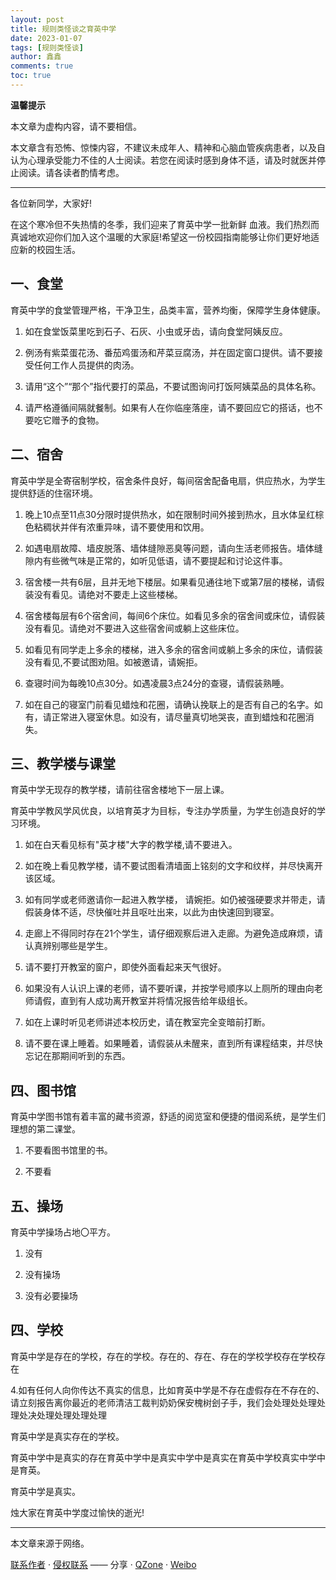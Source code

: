 ```yaml
---
layout: post
title: 规则类怪谈之育英中学
date: 2023-01-07
tags: [规则类怪谈]
author: 鑫鑫
comments: true
toc: true
---
```


**温馨提示**

本文章为虚构内容，请不要相信。

本文章含有恐怖、惊悚内容，不建议未成年人、精神和心脑血管疾病患者，以及自认为心理承受能力不佳的人士阅读。若您在阅读时感到身体不适，请及时就医并停止阅读。请各读者酌情考虑。

<!-- more -->

---

各位新同学，大家好!

在这个寒冷但不失热情的冬季，我们迎来了育英中学一批新鲜 血液。我们热烈而真诚地欢迎你们加入这个温暖的大家庭!希望这一份校园指南能够让你们更好地适应新的校园生活。

## 一、食堂

育英中学的食堂管理严格，干净卫生，品类丰富，营养均衡，保障学生身体健康。

1. 如在食堂饭菜里吃到石子、石灰、小虫或牙齿，请向食堂阿姨反应。

2. 例汤有紫菜蛋花汤、番茄鸡蛋汤和芹菜豆腐汤，并在固定窗口提供。请不要接受任何工作人员提供的肉汤。

3. 请用“这个”“那个”指代要打的菜品，不要试图询问打饭阿姨菜品的具体名称。

4. 请严格遵循间隔就餐制。如果有人在你临座落座，请不要回应它的搭话，也不要吃它赠予的食物。

## 二、宿舍

育英中学是全寄宿制学校，宿舍条件良好，每间宿舍配备电扇，供应热水，为学生提供舒适的住宿环境。

1. 晚上10点至11点30分限时提供热水，如在限制时间外接到热水，且水体呈红棕色粘稠状并伴有浓重异味，请不要使用和饮用。

2. 如遇电扇故障、墙皮脱落、墙体缝隙恶臭等问题，请向生活老师报告。墙体缝隙内有些微气味是正常的，如听见低语，请不要提起和讨论这件事。

3. 宿舍楼一共有6层，且并无地下楼层。如果看见通往地下或第7层的楼梯，请假装没有看见。请绝对不要走上这些楼梯。

4. 宿舍楼每层有6个宿舍间，每间6个床位。如看见多余的宿舍间或床位，请假装没有看见。请绝对不要进入这些宿舍间或躺上这些床位。

5. 如看见有同学走上多余的楼梯，进入多余的宿舍间或躺上多余的床位，请假装没有看见,不要试图劝阻。如被邀请，请婉拒。

6. 查寝时间为每晚10点30分。如遇凌晨3点24分的查寝，请假装熟睡。

7. 如在自己的寝室门前看见蜡烛和花圈，请确认挽联上的是否有自己的名字。如有，请正常进入寝室休息。如没有，请尽量真切地哭丧，直到蜡烛和花圈消失。

## 三、教学楼与课堂

育英中学无现存的教学楼，请前往宿舍楼地下一层上课。

育英中学教风学风优良，以培育英才为目标，专注办学质量，为学生创造良好的学习环境。

1. 如在白天看见标有"英才楼"大字的教学楼,请不要进入。

2. 如在晚上看见教学楼，请不要试图看清墙面上铭刻的文字和纹样，并尽快离开该区域。

3. 如有同学或老师邀请你一起进入教学楼， 请婉拒。如仍被强硬要求并带走，请假装身体不适，尽快催吐并且呕吐出来，以此为由快速回到寝室。

4. 走廊上不得同时存在21个学生，请仔细观察后进入走廊。为避免造成麻烦，请认真辨别哪些是学生。

5. 请不要打开教室的窗户，即使外面看起来天气很好。

6. 如果没有人认识上课的老师，请不要听课，并按学号顺序以上厕所的理由向老师请假，直到有人成功离开教室并将情况报告给年级组长。

7. 如在上课时听见老师讲述本校历史，请在教室完全变暗前打断。

8. 请不要在课上睡着。如果睡着，请假装从未醒来，直到所有课程结束，并尽快忘记在那期间听到的东西。

## 四、图书馆

育英中学图书馆有着丰富的藏书资源，舒适的阅览室和便捷的借阅系统，是学生们理想的第二课堂。

1. 不要看图书馆里的书。

2. 不要看

## 五、操场

育英中学操场占地〇平方。

1. 没有

2. 没有操场

3. 没有必要操场

## 四、学校

育英中学是存在的学校，存在的学校。存在的、存在、存在的学校学校存在学校存在

4.如有任何人向你传达不真实的信息，比如育英中学是不存在虚假存在不存在的、请立刻报告离你最近的老师清洁工裁判奶奶保安槐树刽子手，我们会处理处处理处理处决处理处理处理处理

育英中学是真实存在的学校。

育英中学中是真实的存在育英中学中是真实中学中是真实在育英中学校真实中学中是育英。

育英中学是真实。

烛大家在育英中学度过愉快的逝光! 

---

本文章来源于网络。

[联系作者](mailto:blog@xinxin2021.tk) · [侵权联系](mailto:tort@xinxin2021.tk) —— 分享 · [QZone](/goto?link=https://sns.qzone.qq.com/cgi-bin/qzshare/cgi_qzshare_onekey?url=https%3A%2F%2Fblog.xinxin2021.tk%2Fguizeleiguaitan_yuying%2F&title=%E8%A7%84%E5%88%99%E7%B1%BB%E6%80%AA%E8%B0%88%E4%B9%8B%E8%82%B2%E8%8B%B1%E4%B8%AD%E5%AD%A6&site=%E9%91%AB%E5%8D%9A%E5%AE%A2) · [Weibo](/goto?link=https://service.weibo.com/share/share.php?url=https%3A%2F%2Fblog.xinxin2021.tk%2Fguizeleiguaitan_yuying%2F&count=1&title=%E8%A7%84%E5%88%99%E7%B1%BB%E6%80%AA%E8%B0%88%E4%B9%8B%E8%82%B2%E8%8B%B1%E4%B8%AD%E5%AD%A6&language=zh_cn)
